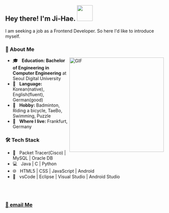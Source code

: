 <h2> Hey there! I'm Ji-Hae. <img src="https://user-images.githubusercontent.com/42025150/96602493-5bb6ed80-12f3-11eb-854d-ff4ee0121e04.gif" width="50"></h2>

I am seeking a job as a Frontend Developer. So here I'd like to introduce myself.
<h3> 👩‍ About Me </h3>
<img align="right" alt="GIF" src="https://user-images.githubusercontent.com/42025150/97428490-53c00480-1916-11eb-81a0-c2fae61c0dc1.gif" width="300"/>
  
  
- 🎓 &nbsp; <b>Education: Bachelor of Engineering in Computer Engineering</b> at Seoul Digital University
- 👄 &nbsp; <b>Language:</b> Korean(native), English(fluent), German(good)
- 🎨 &nbsp; <b>Hobby:</b> Badminton, Riding a bicycle, TaeBo, Swimming, Puzzle
- 🏡 &nbsp; <b>Where I live:</b> Frankfurt, Germany


<h3>🛠 Tech Stack</h3>

- 🧰 &nbsp; Packet Tracer(Cisco) | MySQL | Oracle DB 
- 💻 &nbsp; Java | C | Python
- 🌐 &nbsp; HTML5 | CSS | JavaScript | Android 
- 🔧 &nbsp; vsCode | Eclipse | Visual Studio | Android Studio  



<br>


</br>


<h3> <a href="mailto:jihae.rubeque@gmail.com" target="_blank" rel="noopener noreferrer"> 📧 email Me </a>
</p> </h3>
